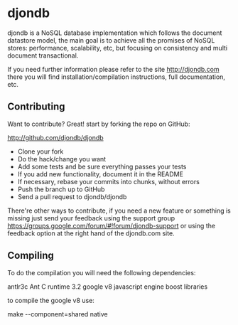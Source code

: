 djondb
======

djondb is a NoSQL database implementation which follows the document datastore
model, the main goal is to achieve all the promises of NoSQL stores: performance,
scalability, etc, but focusing on consistency and multi document transactional.

If you need further information please refer to the site http://djondb.com there
you will find installation/compilation instructions, full documentation, etc.


Contributing
------------

Want to contribute? Great! start by forking the repo on GitHub:

http://github.com/djondb/djondb

* Clone your fork
* Do the hack/change you want
* Add some tests and be sure everything passes your tests
* If you add new functionality, document it in the README
* If necessary, rebase your commits into chunks, without errors
* Push the branch up to GitHub
* Send a pull request to djondb/djondb

There're other ways to contribute, if you need a new feature or something is missing just send your feedback
using the support group https://groups.google.com/forum/#!forum/djondb-support or using the feedback option
at the right hand of the djondb.com site.


Compiling
---------

To do the compilation you will need the following dependencies:

antlr3c Ant C runtime 3.2
google v8 javascript engine
boost libraries

to compile the google v8 use:

make --component=shared native

